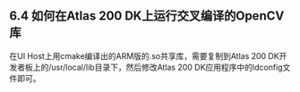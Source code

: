 ## 6.4 如何在Atlas 200 DK上运行交叉编译的OpenCV库
在UI Host上用cmake编译出的ARM版的.so共享库，需要复制到Atlas 200 DK开发者板上的/usr/local/lib目录下，然后修改Atlas 200 DK应用程序中的ldconfig文件即可。
